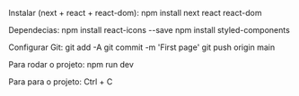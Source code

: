 Instalar (next + react + react-dom):
    npm install next react react-dom

Dependecias:
    npm install react-icons --save
    npm install styled-components

Configurar Git:
    git add -A
    git commit -m 'First page'
    git push origin main

Para rodar o projeto:
    npm run dev

Para para o projeto:
    Ctrl + C

